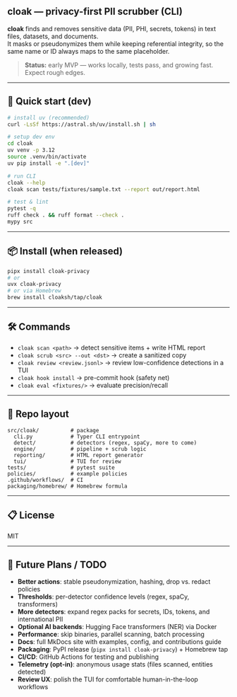 ## cloak — privacy-first PII scrubber (CLI)

**cloak** finds and removes sensitive data (PII, PHI, secrets, tokens) in text files, datasets, and documents.  
It masks or pseudonymizes them while keeping referential integrity, so the same name or ID always maps to the same placeholder.

> **Status:** early MVP — works locally, tests pass, and growing fast. Expect rough edges.

---

## 🚀 Quick start (dev)

```bash
# install uv (recommended)
curl -LsSf https://astral.sh/uv/install.sh | sh

# setup dev env
cd cloak
uv venv -p 3.12
source .venv/bin/activate
uv pip install -e ".[dev]"

# run CLI
cloak --help
cloak scan tests/fixtures/sample.txt --report out/report.html

# test & lint
pytest -q
ruff check . && ruff format --check .
mypy src
````

---

## 📦 Install (when released)

```bash
pipx install cloak-privacy
# or
uvx cloak-privacy
# or via Homebrew
brew install cloaksh/tap/cloak
```

---

## 🛠 Commands

* `cloak scan <path>` → detect sensitive items + write HTML report
* `cloak scrub <src> --out <dst>` → create a sanitized copy
* `cloak review <review.jsonl>` → review low-confidence detections in a TUI
* `cloak hook install` → pre-commit hook (safety net)
* `cloak eval <fixtures/>` → evaluate precision/recall

---

## 📂 Repo layout

```
src/cloak/          # package
  cli.py            # Typer CLI entrypoint
  detect/           # detectors (regex, spaCy, more to come)
  engine/           # pipeline + scrub logic
  reporting/        # HTML report generator
  tui/              # TUI for review
tests/              # pytest suite
policies/           # example policies
.github/workflows/  # CI
packaging/homebrew/ # Homebrew formula
```

---

## 📋 License

MIT

---

## 🔮 Future Plans / TODO

* **Better actions**: stable pseudonymization, hashing, drop vs. redact policies
* **Thresholds**: per-detector confidence levels (regex, spaCy, transformers)
* **More detectors**: expand regex packs for secrets, IDs, tokens, and international PII
* **Optional AI backends**: Hugging Face transformers (NER) via Docker
* **Performance**: skip binaries, parallel scanning, batch processing
* **Docs**: full MkDocs site with examples, config, and contributions guide
* **Packaging**: PyPI release (`pipx install cloak-privacy`) + Homebrew tap
* **CI/CD**: GitHub Actions for testing and publishing
* **Telemetry (opt-in)**: anonymous usage stats (files scanned, entities detected)
* **Review UX**: polish the TUI for comfortable human-in-the-loop workflows


